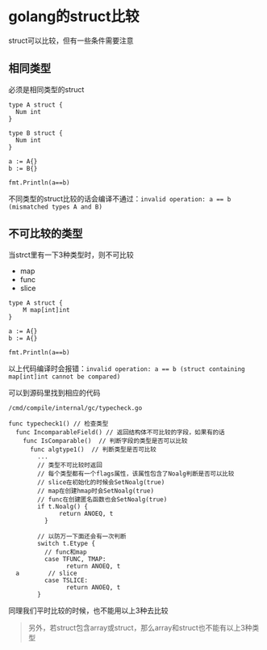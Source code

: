 # golang的struct比较


struct可以比较，但有一些条件需要注意

## 相同类型
必须是相同类型的struct
```golang
type A struct {
  Num int
}

type B struct {
  Num int
}

a := A{}
b := B{}

fmt.Println(a==b)
```
不同类型的struct比较的话会编译不通过：`invalid operation: a == b (mismatched types A and B)`

## 不可比较的类型

当strct里有一下3种类型时，则不可比较
 - map
 - func
 - slice

```golang
type A struct {
	M map[int]int
}

a := A{}
b := A{}

fmt.Println(a==b)
```
以上代码编译时会报错：`invalid operation: a == b (struct containing map[int]int cannot be compared)`

可以到源码里找到相应的代码
```
/cmd/compile/internal/gc/typecheck.go

func typecheck1() // 检查类型
  func IncomparableField() // 返回结构体不可比较的字段，如果有的话
    func IsComparable()  // 判断字段的类型是否可以比较
      func algtype1()  // 判断类型是否可比较
        ...
        // 类型不可比较时返回
        // 每个类型都有一个flags属性，该属性包含了Noalg判断是否可以比较
        // slice在初始化的时候会SetNoalg(true)
        // map在创建hmap时会SetNoalg(true)
        // func在创建匿名函数也会SetNoalg(true)
        if t.Noalg() {
		      return ANOEQ, t
	      }

        // 以防万一下面还会有一次判断
        switch t.Etype {
          // func和map
          case TFUNC, TMAP:
		        return ANOEQ, t
  a        // slice
          case TSLICE:
		        return ANOEQ, t
        }
```

同理我们平时比较的时候，也不能用以上3种去比较

> 另外，若struct包含array或struct，那么array和struct也不能有以上3种类型
